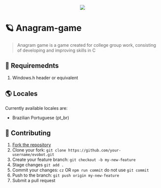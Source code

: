 <p align="center">
  <img src="https://i.imgur.com/MPYWaFB.png" />
</p>

# 🪐 Anagram-game

> Anagram game is a game created for college group work, consisting of developing and improving skills in C

## 📜 Requiremednts

1. Windows.h header or equivalent

## 🌎 Locales

Currently available locales are:

- Brazilian Portuguese (pt_br)


## 🤝 Contributing

1. [Fork the repository](https://github.com/eritislami/evobot/fork)
2. Clone your fork: `git clone https://github.com/your-username/evobot.git`
3. Create your feature branch: `git checkout -b my-new-feature`
4. Stage changes `git add .`
5. Commit your changes: `cz` OR `npm run commit` do not use `git commit`
6. Push to the branch: `git push origin my-new-feature`
7. Submit a pull request
